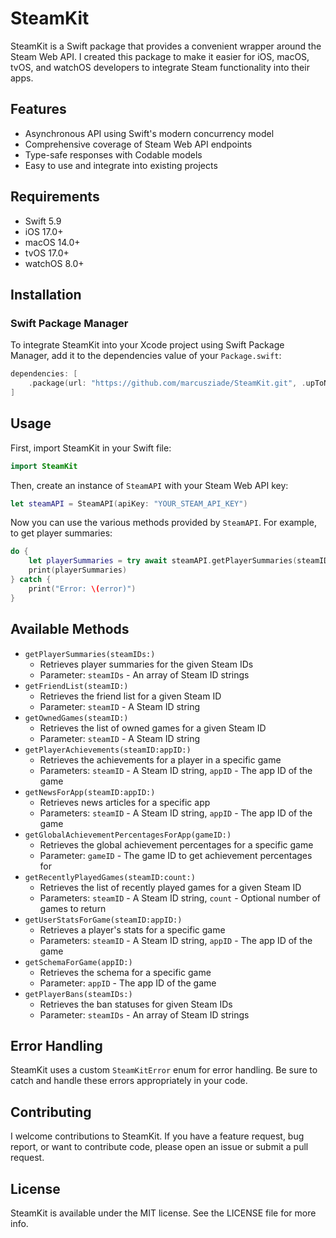 # SteamKit

SteamKit is a Swift package that provides a convenient wrapper around the Steam Web API. I created this package to make it easier for iOS, macOS, tvOS, and watchOS developers to integrate Steam functionality into their apps.

## Features

- Asynchronous API using Swift's modern concurrency model
- Comprehensive coverage of Steam Web API endpoints
- Type-safe responses with Codable models
- Easy to use and integrate into existing projects

## Requirements

- Swift 5.9
- iOS 17.0+
- macOS 14.0+
- tvOS 17.0+
- watchOS 8.0+

## Installation

### Swift Package Manager

To integrate SteamKit into your Xcode project using Swift Package Manager, add it to the dependencies value of your `Package.swift`:

```swift
dependencies: [
    .package(url: "https://github.com/marcusziade/SteamKit.git", .upToNextMajor(from: "1.0.0"))
]
```

## Usage

First, import SteamKit in your Swift file:

```swift
import SteamKit
```

Then, create an instance of `SteamAPI` with your Steam Web API key:

```swift
let steamAPI = SteamAPI(apiKey: "YOUR_STEAM_API_KEY")
```

Now you can use the various methods provided by `SteamAPI`. For example, to get player summaries:

```swift
do {
    let playerSummaries = try await steamAPI.getPlayerSummaries(steamIDs: ["76561197960435530"])
    print(playerSummaries)
} catch {
    print("Error: \(error)")
}
```

## Available Methods

- `getPlayerSummaries(steamIDs:)`
  - Retrieves player summaries for the given Steam IDs
  - Parameter: `steamIDs` - An array of Steam ID strings
- `getFriendList(steamID:)`
  - Retrieves the friend list for a given Steam ID
  - Parameter: `steamID` - A Steam ID string
- `getOwnedGames(steamID:)`
  - Retrieves the list of owned games for a given Steam ID
  - Parameter: `steamID` - A Steam ID string
- `getPlayerAchievements(steamID:appID:)`
  - Retrieves the achievements for a player in a specific game
  - Parameters: `steamID` - A Steam ID string, `appID` - The app ID of the game
- `getNewsForApp(steamID:appID:)`
  - Retrieves news articles for a specific app
  - Parameters: `steamID` - A Steam ID string, `appID` - The app ID of the game
- `getGlobalAchievementPercentagesForApp(gameID:)`
  - Retrieves the global achievement percentages for a specific game
  - Parameter: `gameID` - The game ID to get achievement percentages for
- `getRecentlyPlayedGames(steamID:count:)`
  - Retrieves the list of recently played games for a given Steam ID
  - Parameters: `steamID` - A Steam ID string, `count` - Optional number of games to return
- `getUserStatsForGame(steamID:appID:)`
  - Retrieves a player's stats for a specific game
  - Parameters: `steamID` - A Steam ID string, `appID` - The app ID of the game
- `getSchemaForGame(appID:)`
  - Retrieves the schema for a specific game
  - Parameter: `appID` - The app ID of the game
- `getPlayerBans(steamIDs:)`
  - Retrieves the ban statuses for given Steam IDs
  - Parameter: `steamIDs` - An array of Steam ID strings

## Error Handling

SteamKit uses a custom `SteamKitError` enum for error handling. Be sure to catch and handle these errors appropriately in your code.

## Contributing

I welcome contributions to SteamKit. If you have a feature request, bug report, or want to contribute code, please open an issue or submit a pull request.

## License

SteamKit is available under the MIT license. See the LICENSE file for more info.
